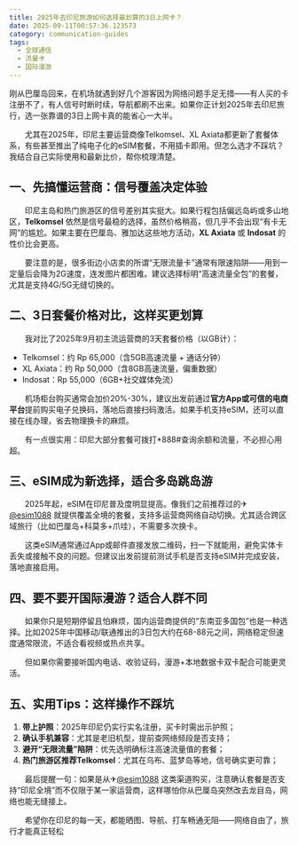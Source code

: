 ```yaml
---
title: 2025年去印尼旅游如何选择最划算的3日上网卡？
date: 2025-09-11T00:57:36.123573
category: communication-guides
tags:
  - 全球通信
  - 流量卡
  - 国际漫游
---
```


刚从巴厘岛回来，在机场就遇到好几个游客因为网络问题手足无措——有人买的卡注册不了，有人信号时断时续，导航都刷不出来。如果你正计划2025年去印尼旅行，选一张靠谱的3日上网卡真的能省心一大半。

　　尤其在2025年，印尼主要运营商像Telkomsel、XL Axiata都更新了套餐体系，有些甚至推出了纯电子化的eSIM套餐，不用插卡即用。但怎么选才不踩坑？我结合自己实际使用和最新比价，帮你梳理清楚。

## 一、先搞懂运营商：信号覆盖决定体验

　　印尼主岛和热门旅游区的信号差别其实挺大。如果行程包括偏远岛屿或多山地区，**Telkomsel** 依然是信号最稳的选择，虽然价格稍高，但几乎不会出现“有卡无网”的尴尬。如果主要在巴厘岛、雅加达这些地方活动，**XL Axiata** 或 **Indosat** 的性价比会更高。

　　要注意的是，很多街边小店卖的所谓“无限流量卡”通常有限速陷阱——用到一定量后会降为2G速度，连发图片都困难。建议选择标明“高速流量全包”的套餐，尤其是支持4G/5G无缝切换的。

## 二、3日套餐价格对比，这样买更划算

　　我对比了2025年9月初主流运营商的3天套餐价格（以GB计）：

- Telkomsel：约 Rp 65,000（含5GB高速流量 + 通话分钟）
- XL Axiata：约 Rp 50,000（含8GB高速流量，偏重数据）
- Indosat：Rp 55,000（6GB+社交媒体免流）

　　机场柜台购买通常会加价20%-30%，建议出发前通过**官方App或可信的电商平台**提前购买电子兑换码，落地后直接扫码激活。如果手机支持eSIM，还可以直接在线办理，省去物理换卡的麻烦。

　　有一点很实用：印尼大部分套餐可拨打*888#查询余额和流量，不必担心用超。

## 三、eSIM成为新选择，适合多岛跳岛游

　　2025年起，eSIM在印尼普及度明显提高。像我们之前推荐过的✈[@esim1088](https://t.me/s/esim1088) 就提供覆盖全境的套餐，支持多运营商网络自动切换。尤其适合跨区域旅行（比如巴厘岛+科莫多+爪哇），不需要多次换卡。

　　这类eSIM通常通过App或邮件直接发放二维码，扫一下就能用，避免实体卡丢失或接触不良的问题。但建议出发前提前测试手机是否支持eSIM并完成安装，落地直接启用。

## 四、要不要开国际漫游？适合人群不同

　　如果你只是短期停留且怕麻烦，国内运营商提供的“东南亚多国包”也是一种选择。比如2025年中国移动/联通推出的3日包大约在68-88元之间，网络稳定但速度通常限流，不适合看视频或热点共享。

　　但如果你需要接听国内电话、收验证码，漫游+本地数据卡双卡配合可能更灵活。

## 五、实用Tips：这样操作不踩坑

1. **带上护照**：2025年印尼仍实行实名注册，买卡时需出示护照；
2. **确认手机兼容**：尤其是老旧机型，提前查网络频段是否支持；
3. **避开“无限流量”陷阱**：优先选明确标注高速流量值的套餐；
4. **热门旅游区推荐Telkomsel**：尤其在乌布、蓝梦岛等地，信号确实更可靠；

　　最后提醒一句：如果是从✈[@esim1088](https://t.me/s/esim1088) 这类渠道购买，注意确认套餐是否支持“印尼全境”而不仅限于某一家运营商，这样哪怕你从巴厘岛突然改去龙目岛，网络也能无缝接上。

　　希望你在印尼的每一天，都能晒图、导航、打车畅通无阻——网络自由了，旅行才能真正轻松